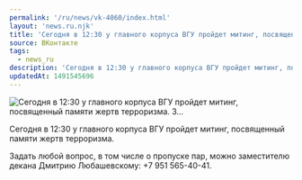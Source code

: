```yaml
---
permalink: '/ru/news/vk-4060/index.html'
layout: 'news.ru.njk'
title: 'Сегодня в 12:30 у главного корпуса ВГУ пройдет митинг, посвященный памяти жертв терроризма.   З…'
source: ВКонтакте
tags:
  - news_ru
description: 'Сегодня в 12:30 у главного корпуса ВГУ пройдет митинг, посвященный памяти жертв терроризма.   З…'
updatedAt: 1491545696
---
```

![Сегодня в 12:30 у главного корпуса ВГУ пройдет митинг, посвященный памяти жертв терроризма.   З…](https://sun9-58.userapi.com/impf/JHgzmhBq6XajgEyYknZN3dEzRiuaBoemrQLIRg/NeYgHcKgc4M.jpg?size=1280x854&quality=96&sign=4cfc8c1dccbb7c09f201bd831d1341e5&c_uniq_tag=dEjTy7pnWMEvged9F950mIJzA5TDens32SReqWjcpNc&type=album)

Сегодня в 12:30 у главного корпуса ВГУ пройдет митинг, посвященный памяти жертв терроризма.

Задать любой вопрос, в том числе о пропуске пар, можно заместителю декана Дмитрию Любашевскому: +7 951 565-40-41.

